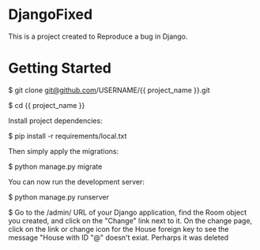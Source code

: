 # DjangoFixed
This is a project created to Reproduce a bug in Django. 

# Getting Started 
$ git clone git@github.com/USERNAME/{{ project_name }}.git

$ cd {{ project_name }}

Install project dependencies:

$ pip install -r requirements/local.txt

Then simply apply the migrations:

$ python manage.py migrate

You can now run the development server:

$ python manage.py runserver
 
$ Go to the /admin/ URL of your Django application, find the Room object you created, and click on the "Change" link   next to it. On the change page, click on the link or change icon for the House foreign key to see the message         "House with ID "@" doesn't exiat. Perharps it was deleted

